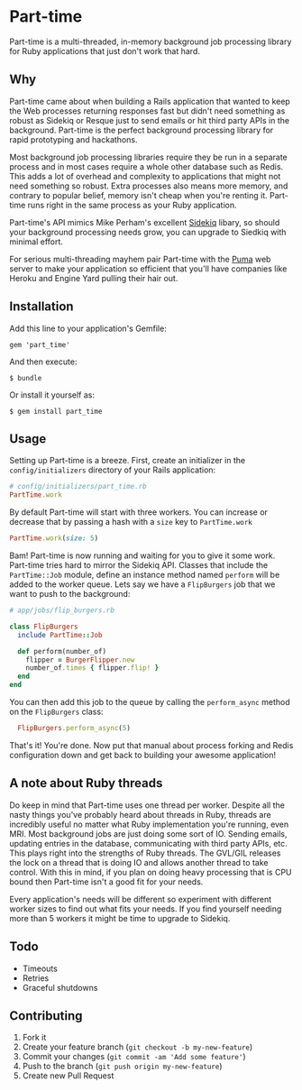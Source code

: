 # Part-time

Part-time is a multi-threaded, in-memory background job processing library for
Ruby applications that just don't work that hard.

## Why

Part-time came about when building a Rails application that wanted to keep the
Web processes returning responses fast but didn't need something as robust as
Sidekiq or Resque just to send emails or hit third party APIs in the
background. Part-time is the perfect background processing library for rapid
prototyping and hackathons.

Most background job processing libraries require they be run in a separate
process and in most cases require a whole other database such as Redis. This
adds a lot of overhead and complexity to applications that might not need
something so robust. Extra processes also means more memory, and contrary to
popular belief, memory isn't cheap when you're renting it. Part-time runs right
in the same process as your Ruby application.

Part-time's API mimics Mike Perham's excellent
[Sidekiq](https://github.com/mperham/sidekiq) libary, so should your background
processing needs grow, you can upgrade to Siedkiq with minimal effort.

For serious multi-threading mayhem pair Part-time with the
[Puma](https://github.com/puma/puma) web server to make your application so
efficient that you'll have companies like Heroku and Engine Yard pulling their
hair out.

## Installation

Add this line to your application's Gemfile:

    gem 'part_time'

And then execute:

    $ bundle

Or install it yourself as:

    $ gem install part_time

## Usage

Setting up Part-time is a breeze. First, create an initializer in the
`config/initializers` directory of your Rails application:

```ruby
# config/initializers/part_time.rb
PartTime.work
```

By default Part-time will start with three workers. You can increase or
decrease that by passing a hash with a `size` key to `PartTime.work`

```ruby
PartTime.work(size: 5)
```

Bam! Part-time is now running and waiting for you to give it some work.
Part-time tries hard to mirror the Sidekiq API. Classes that include the
`PartTime::Job` module, define an instance method named `perform` will be added
to the worker queue. Lets say we have a `FlipBurgers` job that we want to push
to the background:

```ruby
# app/jobs/flip_burgers.rb

class FlipBurgers
  include PartTime::Job

  def perform(number_of)
    flipper = BurgerFlipper.new
    number_of.times { flipper.flip! }
  end
end
```

You can then add this job to the queue by calling the `perform_async` method on
the `FlipBurgers` class:

```ruby
  FlipBurgers.perform_async(5)
```

That's it! You're done. Now put that manual about process forking and Redis
configuration down and get back to building your awesome application!

## A note about Ruby threads

Do keep in mind that Part-time uses one thread per worker. Despite all the
nasty things you've probably heard about threads in Ruby, threads are
incredibly useful no matter what Ruby implementation you're running, even MRI.
Most background jobs are just doing some sort of IO. Sending emails, updating
entries in the database, communicating with third party APIs, etc. This plays
right into the strengths of Ruby threads. The GVL/GIL releases the lock on a
thread that is doing IO and allows another thread to take control. With this in
mind, if you plan on doing heavy processing that is CPU bound then Part-time
isn't a good fit for your needs. 

Every application's needs will be different so experiment with different worker
sizes to find out what fits your needs. If you find yourself needing more than
5 workers it might be time to upgrade to Sidekiq. 

## Todo

* Timeouts
* Retries
* Graceful shutdowns

## Contributing

1. Fork it
2. Create your feature branch (`git checkout -b my-new-feature`)
3. Commit your changes (`git commit -am 'Add some feature'`)
4. Push to the branch (`git push origin my-new-feature`)
5. Create new Pull Request
